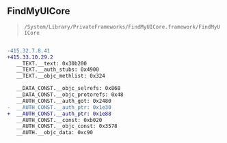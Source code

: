 ## FindMyUICore

> `/System/Library/PrivateFrameworks/FindMyUICore.framework/FindMyUICore`

```diff

-415.32.7.8.41
+415.33.10.29.2
   __TEXT.__text: 0x30b200
   __TEXT.__auth_stubs: 0x4900
   __TEXT.__objc_methlist: 0x324

   __DATA_CONST.__objc_selrefs: 0x868
   __DATA_CONST.__objc_protorefs: 0x48
   __AUTH_CONST.__auth_got: 0x2480
-  __AUTH_CONST.__auth_ptr: 0x1e30
+  __AUTH_CONST.__auth_ptr: 0x1e88
   __AUTH_CONST.__const: 0xb020
   __AUTH_CONST.__objc_const: 0x3578
   __AUTH.__objc_data: 0xc90

```
